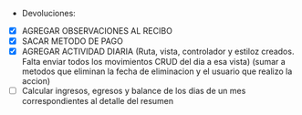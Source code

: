- Devoluciones:
 -[x] AGREGAR OBSERVACIONES AL RECIBO
 -[x] SACAR METODO DE PAGO
 -[x] AGREGAR ACTIVIDAD DIARIA (Ruta, vista, controlador y estiloz creados. Falta enviar todos los movimientos CRUD del dia a esa vista) (sumar a metodos que eliminan la fecha de eliminacion y el usuario que realizo la accion)
 -[  ] Calcular ingresos, egresos y balance de los dias de un mes correspondientes al detalle del resumen